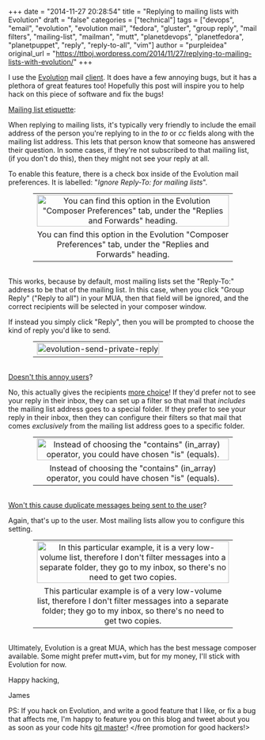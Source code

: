 +++
date = "2014-11-27 20:28:54"
title = "Replying to mailing lists with Evolution"
draft = "false"
categories = ["technical"]
tags = ["devops", "email", "evolution", "evolution mail", "fedora", "gluster", "group reply", "mail filters", "mailing-list", "mailman", "mutt", "planetdevops", "planetfedora", "planetpuppet", "reply", "reply-to-all", "vim"]
author = "purpleidea"
original_url = "https://ttboj.wordpress.com/2014/11/27/replying-to-mailing-lists-with-evolution/"
+++

I use the <a href="http://en.wikipedia.org/wiki/Evolution_%28software%29">Evolution</a> mail <a href="https://en.wikipedia.org/wiki/Mail_user_agent">client</a>. It does have a few annoying bugs, but it has a plethora of great features too! Hopefully this post will inspire you to help hack on this piece of software and fix the bugs!

<span style="text-decoration:underline;">Mailing list etiquette</span>:

When replying to mailing lists, it's typically very friendly to include the email address of the person you're replying to in the <em>to</em> or <em>cc</em> fields along with the mailing list address. This lets that person know that someone has answered their question. In some cases, if they're not subscribed to that mailing list, (if you don't do this), then they might not see your reply at all.

To enable this feature, there is a check box inside of the Evolution mail preferences. It is labelled: "<em>Ignore Reply-To: for mailing lists</em>".

<table style="text-align:center; width:80%; margin:0 auto;"><tr><td><a href="evolution-ignore-reply-to.png"><img class="size-medium wp-image-1005" src="evolution-ignore-reply-to.png" alt="You can find this option in the Evolution &quot;Composer Preferences&quot; tab, under the &quot;Replies and Forwards&quot; heading." width="100%" height="100%" /></a></td></tr><tr><td> You can find this option in the Evolution "Composer Preferences" tab, under the "Replies and Forwards" heading.</td></tr></table></br />

This works, because by default, most mailing lists set the "Reply-To:" address to be that of the mailing list. In this case, when you click "Group Reply" ("Reply to all") in your MUA, then that field will be ignored, and the correct recipients will be selected in your composer window.

If instead you simply click "Reply", then you will be prompted to choose the kind of reply you'd like to send.

<table style="text-align:center; width:80%; margin:0 auto;"><tr><td><a href="evolution-send-private-reply.png"><img class="alignnone size-medium wp-image-1006" src="evolution-send-private-reply.png" alt="evolution-send-private-reply" width="100%" height="100%" /></a></td></tr></table></br />

<span style="text-decoration:underline;">Doesn't this annoy users</span>?

No, this actually gives the recipients <a href="https://www.redhat.com/archives/fedora-devel-list/2008-January/msg00861.html">more choice</a>! If they'd prefer not to see your reply in their inbox, they can set up a filter so that mail that <em>includes</em> the mailing list address goes to a special folder. If they prefer to see your reply in their inbox, then they can configure their filters so that mail that comes <em>exclusively</em> from the mailing list address goes to a specific folder.

<table style="text-align:center; width:80%; margin:0 auto;"><tr><td><a href="evolution-mailing-list-filter.png"><img class="size-large wp-image-1009" src="evolution-mailing-list-filter.png" alt="Instead of choosing the &quot;contains&quot; (in_array) operator, you could have chosen &quot;is&quot; (equals)." width="100%" height="100%" /></a></td></tr><tr><td> Instead of choosing the "contains" (in_array) operator, you could have chosen "is" (equals).</td></tr></table></br />

<span style="text-decoration:underline;">Won't this cause duplicate messages being sent to the user</span>?

Again, that's up to the user. Most mailing lists allow you to configure this setting.

<table style="text-align:center; width:80%; margin:0 auto;"><tr><td><a href="mailman-avoid-duplicate-copies-of-messages.png"><img class="size-medium wp-image-1007" src="mailman-avoid-duplicate-copies-of-messages.png" alt="In this particular example, it is a very low-volume list, therefore I don't filter messages into a separate folder, they go to my inbox, so there's no need to get two copies." width="100%" height="100%" /></a></td></tr><tr><td> This particular example is of a very low-volume list, therefore I don't filter messages into a separate folder; they go to my inbox, so there's no need to get two copies.</td></tr></table></br />

Ultimately, Evolution is a great MUA, which has the best message composer available. Some might prefer mutt+vim, but for my money, I'll stick with Evolution for now.

Happy hacking,

James

PS: If you hack on Evolution, and write a good feature that I like, or fix a bug that affects me, I'm happy to feature you on this blog and tweet about you as soon as your code hits <a href="https://git.gnome.org/browse/evolution/">git master</a>! &lt;/free promotion for good hackers!&gt;

